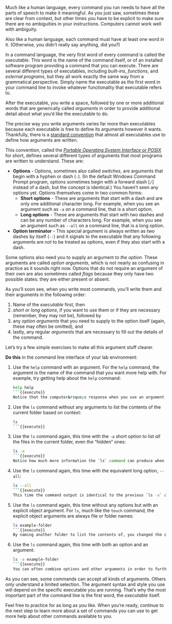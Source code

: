 Much like a human language, every command you run needs to have all the parts of speech to make it meaningful. As you just saw, sometimes these are clear from context, but other times you have to be explicit to make sure there are no ambiguities in your instructions. Computers cannot work well with ambiguity.

Also like a human language, each command must have at least one word in it. (Otherwise, you didn&rsquo;t really say anything, did you?)

In a command language, the very first word of every command is called the *executable*. This word is the name of the command itself, or of an installed software program providing a command that you can execute. There are several different types of executables, including *built-ins*, *functions*, and *external programs*, but they all work exactly the same way from a grammatical perspective. Simply name the executable as the first word in your command line to invoke whatever functionality that executable refers to.

After the executable, you write a space, followed by one or more additional words that are generically called *arguments* in order to provide additional detail about what you&rsquo;d like the executable to do.

The precise way you write arguments varies far more than executables because each executable is free to define its arguments however it wants. Thankfully, there is a [standard convention](https://www.gnu.org/software/libc/manual/html_node/Argument-Syntax.html) that almost all executables use to define how arguments are written.

This convention, called the [*Portable Operating System Interface* or *POSIX*](https://en.wikipedia.org/wiki/POSIX) for short, defines several different types of arguments that most programs are written to understand. These are:

* **Options** - Options, sometimes also called *switches*, are arguments that begin with a hyphen or dash (`-`). (In the default Windows Command Prompt program, options sometimes begin with a forward slash [`/`] instead of a dash, but the concept is identical.) You haven&rsquo;t seen any options yet. Options themselves come in two common forms:
    * **Short options** - These are arguments that start with a dash and are only one additional character long. For example, when you see an argument such as `-a` on a command line, that is a short option.
    * **Long options** - These are arguments that start with two dashes and can be any number of characters long. For example, when you see an argument such as `--all` on a command line, that is a long option.
* **Option terminator** - This special argument is always written as two dashes by itself (`--`) and it signals to the executable that any following arguments are *not* to be treated as options, even if they also start with a dash.

Some options also need you to supply an argument *to the option*. These arguments are called *option arguments*, which is not nearly as confusing in practice as it sounds right now. Options that do not require an argument of their own are also sometimes called *flags* because they only have two possible states: they are either present or absent.

As you&rsquo;ll soon see, when you write most commands, you&rsquo;ll write them and their arguments in the following order:

1. Name of the *executable* first, then
1. *short* or *long options*, if you want to use them or if they are necessary (remember, they may not be), followed by
1. any *option arguments* that you need to supply to the option itself (again, these may often be omitted), and
1. lastly, any regular *arguments* that are necessary to fill out the details of the command.

Let&rsquo;s try a few simple exercises to make all this argument stuff clearer.

**Do this** in the command line interface of your lab environment:

1. Use the `help` command with an argument. For the `help` command, the argument is the name of the command that you want more help with. For example, try getting help about the `help` command:
    ```sh
    help help
    ```{{execute}}
    Notice that the computer&rsquo;s response when you use an argument here is very different from when you do not.
1. Use the `ls` command without any arguments to list the contents of the current folder based on context:
    ```sh
    ls
    ```{{execute}}
1. Use the `ls` command again, this time with the `-a` short option to list *all* the files in the current folder, even the &ldquo;hidden&rdquo; ones:
    ```sh
    ls -a
    ```{{execute}}
    Notice how much more information the `ls` command can produce when you tweak its behavior using the `-a` option. We&rsquo;ll discuss files (and hidden files) more in an upcoming module, so for now just take note of how the same command used with different arguments can produce very different results.
1. Use the `ls` command again, this time with the equivalent long option, `--all`:
    ```sh
    ls --all
    ```{{execute}}
    This time the command output is identical to the previous `ls -a` command because the `ls` command defines its `--all` long option as a synonym, or *alias*, of its `-a` short option:
1. Use the `ls` command again, this time without any options but with an explicit object argument. For `ls`, much like the `touch` command, the explicit object arguments are always file or folder names:
    ```sh
    ls example-folder
    ```{{execute}}
    By naming another folder to list the contents of, you changed the context of the `ls` command&rsquo;s operation. Instead of listing the contents &ldquo;here&rdquo; (wherever &ldquo;here&rdquo;) is, you listed the contents of a specific other place (a different folder) elsewhere on your computer.
1. Use the `ls` command again, this time with both an option and an argument:
    ```sh
    ls -a example-folder
    ```{{execute}}
    You can often combine options and other arguments in order to further customize the behavior and context of each command. More on that in a moment.

As you can see, some commands can accept all kinds of arguments. Others only understand a limited selection. The argument syntax and style you use will depend on the specific executable you are running. That&rsquo;s why the most important part of the command line is the first word, the *executable* itself.

Feel free to practice for as long as you like. When you&rsquo;re ready, continue to the next step to learn more about a set of commands you can use to get more help about other commands available to you.
